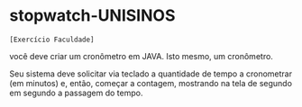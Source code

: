 # stopwatch-UNISINOS
	[Exercício Faculdade]
você deve criar um cronômetro em JAVA. Isto mesmo, um cronômetro.

Seu sistema deve solicitar via teclado a quantidade de tempo a cronometrar (em minutos)
 e, então, começar a contagem, mostrando na tela de segundo em segundo a passagem do tempo.